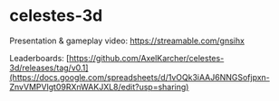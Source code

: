 # celestes-3d
Presentation & gameplay video: https://streamable.com/gnsihx

Leaderboards: [https://github.com/AxelKarcher/celestes-3d/releases/tag/v0.1](https://docs.google.com/spreadsheets/d/1vOQk3iAAJ6NNGSofjpxn-ZnvVMPVlgt09RXnWAKJXL8/edit?usp=sharing)
